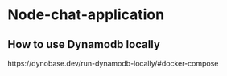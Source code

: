 # Node-chat-application

## How to use Dynamodb locally
<p>https://dynobase.dev/run-dynamodb-locally/#docker-compose</p>
